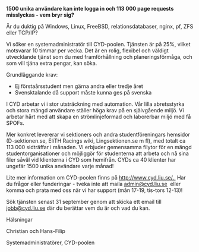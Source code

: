 **1500 unika användare kan inte logga in och 113 000 page requests misslyckas - vem bryr sig?**

Är du duktig på Windows, Linux, FreeBSD, relationsdatabaser, nginx, pf, ZFS eller TCP/IP?

Vi söker en systemadministratör till CYD-poolen. Tjänsten är på 25%, vilket motsvarar 10 timmar per vecka. Det är en rolig, flexibel och väldigt utvecklande tjänst som du med framförhållning och planeringsförmåga, och som vill tjäna extra pengar, kan söka.

Grundläggande krav:

* Ej förstaårsstudent men gärna andra eller tredje året
* Svensktalande då support måste kunna ges på svenska

I CYD arbetar vi i stor utsträckning med automation. Vår lilla abretsstyrka och stora mängd användare ställer höga krav på en självgående miljö. Vi arbetar hårt med att skapa en strömlinjeformad och laborerbar miljö med få SPOFs. 

Mer konkret levererar vi sektioners och andra studentföreningars hemsidor (D-sektionen.se, EliTH Racings wiki, Lingsektionen.se m fl), med totalt ca 113 000 sidträffar i månaden. Vi erbjuder gemensamma filytor för en mängd studentorganisationer och möjliggör för studenterna att arbeta och nå sina filer såväl vid klienterna i CYD som hemifrån. CYDs ca 40 klienter har ungefär 1500 unika användare varje månad!

Lite mer information om CYD-poolen finns på http://www.cyd.liu.se/.  Har du frågor eller funderingar - tveka inte att maila admin@cyd.liu.se  eller komma och prata med oss när vi har support (mån 17-19, tis-tors 12-13)!

Sök tjänsten senast 31 september genom att skicka ett email till  jobb@cyd.liu.se där du berättar vem du är och vad du kan.

Hälsningar

Christian och Hans-Filip

Systemadministratörer, CYD-poolen